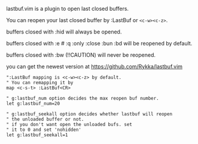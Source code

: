 
lastbuf.vim is a plugin to open last closed buffers.

You can reopen your last closed buffer by :LastBuf or `<c-w><c-z>`.

buffers closed with :hid will always be opened.

buffers closed with :e # :q :only :close :bun :bd will be reopened by default.

buffers closed with :bw (!!CAUTION) will never be reopened.

you can get the newest version at https://github.com/Rykka/lastbuf.vim


    ":LastBuf mapping is <c-w><c-z> by default.
    " You can remapping it by 
    map <c-s-t> :LastBuf<CR>

    " g:lastbuf_num option decides the max reopen buf number.
    let g:lastbuf_num=20

    " g:lastbuf_seekall option decides whether lastbuf will reopen 
    " the unloaded buffer or not.
    " if you don't want open the unloaded bufs. set 
    " it to 0 and set 'nohidden'
    let g:lastbuf_seekall=1

